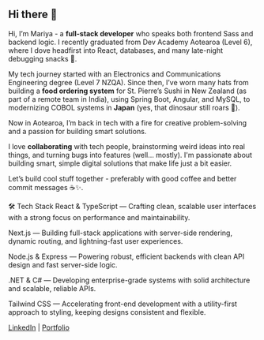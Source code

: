 ## Hi there 👋

Hi, I’m Mariya - a **full-stack developer** who speaks both frontend Sass and backend logic. I recently graduated from Dev Academy Aotearoa (Level 6), where I dove headfirst into React, databases, and many late-night debugging snacks 🍫.

My tech journey started with an Electronics and Communications Engineering degree (Level 7 NZQA). Since then, I’ve worn many hats  from building a **food ordering system** for St. Pierre’s Sushi in New Zealand (as part of a remote team in India), using Spring Boot, Angular, and MySQL, to modernizing COBOL systems in **Japan** (yes, that dinosaur still roars 🦖).

Now in Aotearoa, I’m back in tech with a  fire for creative problem-solving and a passion for building smart solutions.

I love **collaborating** with tech people, brainstorming weird ideas into real things, and turning bugs into features (well… mostly). I'm passionate about building smart, simple digital solutions that make life just a bit easier.

Let’s build cool stuff together - preferably with good coffee and better commit messages ☕✨.

🛠 Tech Stack 
React & TypeScript — Crafting clean, scalable user interfaces with a strong focus on performance and maintainability.

Next.js — Building full-stack applications with server-side rendering, dynamic routing, and lightning-fast user experiences.

Node.js & Express — Powering robust, efficient backends with clean API design and fast server-side logic.

.NET & C# — Developing enterprise-grade systems with solid architecture and scalable, reliable APIs.

Tailwind CSS — Accelerating front-end development with a utility-first approach to styling, keeping designs consistent and flexible.

[LinkedIn](https://www.linkedin.com/in/tommariya/) | [Portfolio](https://mariyatom-portfolio1.vercel.app/) 


<!--
**mariyatom/MariyaTom** is a ✨ _special_ ✨ repository because its `README.md` (this file) appears on your GitHub profile.

Here are some ideas to get you started:

- 🔭 I’m currently working on ...
- 🌱 I’m currently learning ...
- 👯 I’m looking to collaborate on ...
- 🤔 I’m looking for help with ...
- 💬 Ask me about ...
- 📫 How to reach me: ...
- 😄 Pronouns: ...
- ⚡ Fun fact: ...
-->
